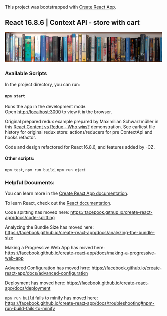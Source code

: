 This project was bootstrapped with [Create React App](https://github.com/facebook/create-react-app).

## React 16.8.6 | Context API - store with cart

<img src="public/images/books.jpg" width=700 alt="Panorama of library books"/>

### Available Scripts

In the project directory, you can run:

#### `npm start`

Runs the app in the development mode.<br>
Open [http://localhost:3000](http://localhost:3000) to view it in the browser.

Original prepared redux example prepared by Maximilian Schwarzmüller in this [React Content vs Redux - Who wins?](https://www.youtube.com/watch?v=OvM4hIxrqAw) demonstration. See earliest file history for original redux store: actions/reducers for pre ContextApi and hooks refactor.

Code and design refactored for React 16.8.6, and features added by -CZ.

#### Other scripts:

`npm test`, `npm run build`, `npm run eject`

### Helpful Documents:

You can learn more in the [Create React App documentation](https://facebook.github.io/create-react-app/docs/getting-started).

To learn React, check out the [React documentation](https://reactjs.org/).

Code splitting has moved here: https://facebook.github.io/create-react-app/docs/code-splitting

Analyzing the Bundle Size has moved here: https://facebook.github.io/create-react-app/docs/analyzing-the-bundle-size

Making a Progressive Web App has moved here: https://facebook.github.io/create-react-app/docs/making-a-progressive-web-app

Advanced Configuration has moved here: https://facebook.github.io/create-react-app/docs/advanced-configuration

Deployment has moved here: https://facebook.github.io/create-react-app/docs/deployment

`npm run build` fails to minify has moved here: https://facebook.github.io/create-react-app/docs/troubleshooting#npm-run-build-fails-to-minify
